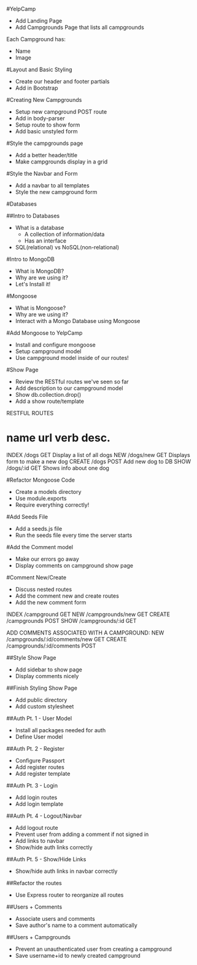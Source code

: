 #YelpCamp

* Add Landing Page
* Add Campgrounds Page that lists all campgrounds

Each Campground has:
* Name
* Image


#Layout and Basic Styling
* Create our header and footer partials
* Add in Bootstrap


#Creating New Campgrounds
* Setup new campground POST route
* Add in body-parser
* Setup route to show form
* Add basic unstyled form


#Style the campgrounds page
* Add a better header/title
* Make campgrounds display in a grid


#Style the Navbar and Form
* Add a navbar to all templates
* Style the new campground form


#Databases

##Intro to Databases
* What is a database
    * A collection of information/data
    * Has an interface
* SQL(relational) vs NoSQL(non-relational)


#Intro to MongoDB
* What is MongoDB?
* Why are we using it?
* Let's Install it!


#Mongoose
* What is Mongoose?
* Why are we using it?
* Interact with a Mongo Database using Mongoose


#Add Mongoose to YelpCamp
* Install and configure mongoose
* Setup campground model
* Use campground model inside of our routes!


#Show Page
* Review the RESTful routes we've seen so far
* Add description to our campground model
* Show db.collection.drop()
* Add a show route/template

RESTFUL ROUTES

name    url         verb    desc.
=================================================
INDEX   /dogs       GET     Display a list of all dogs
NEW     /dogs/new   GET     Displays form to make a new dog
CREATE  /dogs       POST    Add new dog to DB
SHOW    /dogs/:id   GET     Shows info about one dog

#Refactor Mongoose Code
* Create a models directory
* Use module.exports
* Require everything correctly!

#Add Seeds File
* Add a seeds.js file
* Run the seeds file every time the server starts

#Add the Comment model
* Make our errors go away
* Display comments on campground show page

#Comment New/Create
* Discuss nested routes
* Add the comment new and create routes
* Add the new comment form

INDEX   /campground         GET
NEW     /campgrounds/new    GET
CREATE  /campgrounds        POST
SHOW    /campgrounds/:id    GET

ADD COMMENTS ASSOCIATED WITH A CAMPGROUND:
NEW     /campgrounds/:id/comments/new   GET
CREATE  /campgrounds/:id/comments       POST

##Style Show Page
* Add sidebar to show page
* Display comments nicely

##Finish Styling Show Page
* Add public directory
* Add custom stylesheet

##Auth Pt. 1 - User Model
* Install all packages needed for auth
* Define User model

##Auth Pt. 2 - Register
* Configure Passport
* Add register routes
* Add register template

##Auth Pt. 3 - Login
* Add login routes
* Add login template

##Auth Pt. 4 - Logout/Navbar
* Add logout route
* Prevent user from adding a comment if not signed in
* Add links to navbar
* Show/hide auth links correctly

##Auth Pt. 5 - Show/Hide Links
* Show/hide auth links in navbar correctly

##Refactor the routes
* Use Express router to reorganize all routes

##Users + Comments
* Associate users and comments
* Save author's name to a comment automatically

##Users + Campgrounds
* Prevent an unauthenticated user from creating a campground
* Save username+id to newly created campground